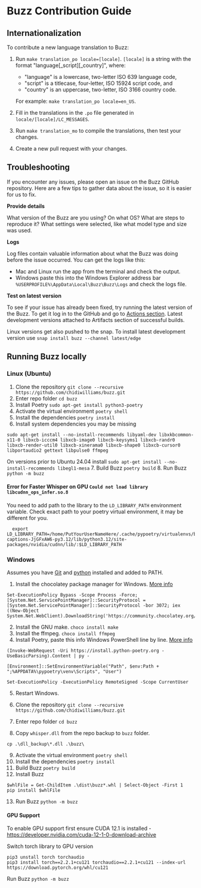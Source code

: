 # Buzz Contribution Guide

## Internationalization

To contribute a new language translation to Buzz:

1. Run `make translation_po locale=[locale]`. `[locale]` is a string with the format "language\[_script\]\[_country\]",
   where:

    - "language" is a lowercase, two-letter ISO 639 language code,
    - "script" is a titlecase, four-letter, ISO 15924 script code, and
    - "country" is an uppercase, two-letter, ISO 3166 country code.

   For example: `make translation_po locale=en_US`.

2. Fill in the translations in the `.po` file generated in `locale/[locale]/LC_MESSAGES`.
3. Run `make translation_mo` to compile the translations, then test your changes.
4. Create a new pull request with your changes.

## Troubleshooting

If you encounter any issues, please open an issue on the Buzz GitHub repository. Here are a few tips to gather data about the issue, so it is easier for us to fix.

**Provide details**

What version of the Buzz are you using? On what OS? What are steps to reproduce it? What settings were selected, like what model type and size was used.

**Logs**

Log files contain valuable information about what the Buzz was doing before the issue occurred. You can get the logs like this:
* Mac and Linux run the app from the terminal and check the output.
* Windows paste this into the Windows Explorer address bar `%USERPROFILE%\AppData\Local\Buzz\Buzz\Logs` and check the logs file.

**Test on latest version**

To see if your issue has already been fixed, try running the latest version of the Buzz. To get it log in to the GitHub and go to [Actions section](https://github.com/chidiwilliams/buzz/actions?query=branch%3Amain). Latest development versions attached to Artifacts section of successful builds. 

Linux versions get also pushed to the snap. To install latest development version use `snap install buzz --channel latest/edge`

## Running Buzz locally

### Linux (Ubuntu)

1. Clone the repository `git clone --recursive https://github.com/chidiwilliams/buzz.git`
2. Enter repo folder `cd buzz`
3. Install Poetry `sudo apt-get install python3-poetry`
4. Activate the virtual environment `poetry shell`
5. Install the dependencies `poetry install`
6. Install system dependencies you may be missing 
```
sudo apt-get install --no-install-recommends libyaml-dev libxkbcommon-x11-0 libxcb-icccm4 libxcb-image0 libxcb-keysyms1 libxcb-randr0 libxcb-render-util0 libxcb-xinerama0 libxcb-shape0 libxcb-cursor0 libportaudio2 gettext libpulse0 ffmpeg
```
On versions prior to Ubuntu 24.04 install `sudo apt-get install --no-install-recommends libegl1-mesa`
7. Build Buzz `poetry build`
8. Run Buzz `python -m buzz`

#### Error for Faster Whisper on GPU `Could not load library libcudnn_ops_infer.so.8`

You need to add path to the library to the `LD_LIBRARY_PATH` environment variable.
Check exact path to your poetry virtual environment, it may be different for you.

```
  export LD_LIBRARY_PATH=/home/PutYourUserNameHere/.cache/pypoetry/virtualenvs/buzz-captions-JjGFxAW6-py3.12/lib/python3.12/site-packages/nvidia/cudnn/lib/:$LD_LIBRARY_PATH
```
### Windows

Assumes you have [Git](https://git-scm.com/downloads) and [python](https://www.python.org/downloads) installed and added to PATH.

1. Install the chocolatey package manager for Windows. [More info](https://docs.chocolatey.org/en-us/choco/setup)
```
Set-ExecutionPolicy Bypass -Scope Process -Force; [System.Net.ServicePointManager]::SecurityProtocol = [System.Net.ServicePointManager]::SecurityProtocol -bor 3072; iex ((New-Object System.Net.WebClient).DownloadString('https://community.chocolatey.org/install.ps1'))
```
2. Install the GNU make. `choco install make`
3. Install the ffmpeg. `choco install ffmpeg`
4. Install Poetry, paste this info Windows PowerShell line by line. [More info](https://python-poetry.org/docs/)
```
(Invoke-WebRequest -Uri https://install.python-poetry.org -UseBasicParsing).Content | py -

[Environment]::SetEnvironmentVariable("Path", $env:Path + ";%APPDATA%\pypoetry\venv\Scripts", "User")

Set-ExecutionPolicy -ExecutionPolicy RemoteSigned -Scope CurrentUser
```
5. Restart Windows.

6. Clone the repository `git clone --recursive https://github.com/chidiwilliams/buzz.git`
7. Enter repo folder `cd buzz`
8. Copy `whisper.dll` from the repo backup to `buzz` folder. 
```
cp .\dll_backup\*.dll .\buzz\
```
9. Activate the virtual environment `poetry shell`
10. Install the dependencies `poetry install`
11. Build Buzz `poetry build`
12. Install Buzz 
```
$whlFile = Get-ChildItem .\dist\buzz*.whl | Select-Object -First 1
pip install $whlFile
```
13. Run Buzz `python -m buzz`

#### GPU Support

To enable GPU support first ensure CUDA 12.1 is installed - https://developer.nvidia.com/cuda-12-1-0-download-archive

Switch torch library to GPU version
```
pip3 unstall torch torchaudio  
pip3 install torch==2.2.1+cu121 torchaudio==2.2.1+cu121 --index-url https://download.pytorch.org/whl/cu121
```

Run Buzz `python -m buzz`